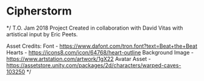 # Cipherstorm

*/
T.O. Jam 2018 Project
Created in collaboration with David Vitas with artistical input by Eric Peets.

Asset Credits:
Font - https://www.dafont.com/tron.font?text=Beat+the+Beat
Hearts - https://icons8.com/icon/64768/heart-outline
Background Image - https://www.artstation.com/artwork/1gX22
Avatar Asset - https://assetstore.unity.com/packages/2d/characters/warped-caves-103250
*/
